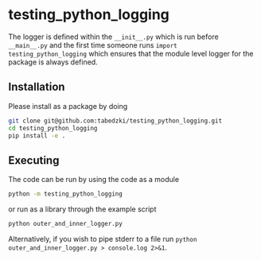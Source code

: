 # testing_python_logging

The logger is defined within the `__init__.py` which is run before `__main__.py` and the first time someone runs `import testing_python_logging` which ensures that the module level logger for the package is always defined.

## Installation

Please install as a package by doing

```bash
git clone git@github.com:tabedzki/testing_python_logging.git
cd testing_python_logging
pip install -e .
```

## Executing

The code can be run by using the code as a module

```bash
python -m testing_python_logging
```

or run as a library through the example script

```sh
python outer_and_inner_logger.py
```

Alternatively, if you wish to pipe stderr to a file run `python outer_and_inner_logger.py > console.log 2>&1`.


